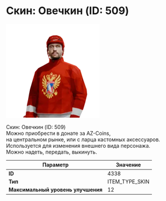 # Скин: Овечкин (ID: 509)

![Item Image](../img/4338.webp?raw=true)

Скин: Овечкин (ID: 509)<br>Можно приобрести в донате за AZ-Coins,<br>на центральном рынке, или с ларца кастомных аксессуаров.<br>Используется для изменения внешнего вида персонажа. <br>Можно надеть, передать, выкинуть.


| Параметр | Значение |
|----------|----------|
| **ID** | 4338 |
| **Тип** | ITEM_TYPE_SKIN |
| **Максимальный уровень улучшения** | 12 |

